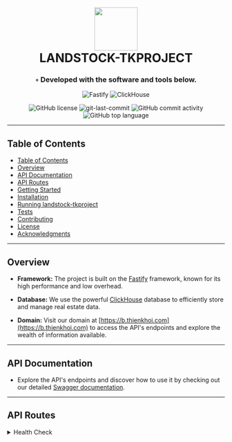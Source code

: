 <div align="center">
<h1 align="center">
<img src="https://icons.veryicon.com/png/o/system/easemob-management-background-icon/rest-api.png" width="100" />
<br>LANDSTOCK-TKPROJECT</h1>
<h3>◦ Developed with the software and tools below.</h3>

<p align="center">
<img src="https://img.shields.io/badge/Fastify-000000.svg?style&logo=Fastify&logoColor=white" alt="Fastify" />
<img src="https://img.shields.io/badge/ClickHouse-00AFC7.svg?style&logo=ClickHouse&logoColor=white" alt="ClickHouse" />
</p>
<img src="https://img.shields.io/github/license/minhtran241/landstock-tkproject?style&color=5D6D7E" alt="GitHub license" />
<img src="https://img.shields.io/github/last-commit/minhtran241/landstock-tkproject?style&color=5D6D7E" alt="git-last-commit" />
<img src="https://img.shields.io/github/commit-activity/m/minhtran241/landstock-tkproject?style&color=5D6D7E" alt="GitHub commit activity" />
<img src="https://img.shields.io/github/languages/top/minhtran241/landstock-tkproject?style&color=5D6D7E" alt="GitHub top language" />
</div>

---

## Table of Contents

- [Table of Contents](#-table-of-contents)
- [Overview](#-overview)
- [API Documentation](#-api-documentation)
- [API Routes](#api-routes)
- [Getting Started](#-getting-started)
- [Installation](#-installation)
- [Running landstock-tkproject](#-running-landstock-tkproject)
- [Tests](#-tests)
- [Contributing](#-contributing)
- [License](#-license)
- [Acknowledgments](#-acknowledgments)

---

## Overview

- **Framework:** The project is built on the [Fastify](https://fastify.io/) framework, known for its high performance and low overhead.

- **Database:** We use the powerful [ClickHouse](https://clickhouse.tech/) database to efficiently store and manage real estate data.

- **Domain:** Visit our domain at [https://b.thienkhoi.com](https://b.thienkhoi.com) to access the API's endpoints and explore the wealth of information available.

---

## API Documentation

- Explore the API's endpoints and discover how to use it by checking out our detailed [Swagger documentation](https://b.thienkhoi.com/docs).

---

## API Routes

<details closed><summary>Health Check</summary>

**Description:**
This route handles health checks for the API.

- **Get the health of the API:**  
  Endpoint: `http://b.thienkhoi.com/health`  
  Method: `GET`  
  Returns the health of the API.

<details closed><summary>BDS</summary>

**Description:**
This route handles interactions related to real estate properties.

- **Get all the real estates:**  
  Endpoint: `http://b.thienkhoi.com/bds`  
  Method: `GET`  
  Returns a list of all available real estate properties.

- **Get a real estates by *sID*:**  
  Endpoint: `http://b.thienkhoi.com/bds/sID`  
  Method: `GET`
  Query: `sID`
  Returns a real estate properties that match the provided *sID*.

- **Create a new real estates:**  
  Endpoint: `http://b.thienkhoi.com/bds`  
  Method: `POST`
  Creates a new real estate property.

- **Delete a real estates by *sID*:**
  Endpoint: `http://b.thienkhoi.com/bds/sID`  
  Method: `DELETE`
  Deletes a real estate property that match the provided *sID*.

[More route details and documentation can be found in the provided link to the source code.](https://github.com/minhtran241/landstock-tkproject/blob/main/routes/bds/index.js)

Feel free to provide further information or documentation for your routes as needed in your README.

</details>

<details closed><summary>List</summary>

**Description:**
This route contains sub-routes that list all properties of a certain type.

- **Get all the cities:**  
  Endpoint: `http://b.thienkhoi.com/list/tinh`  
  Method: `GET`  
  Returns a list of all available cities.

- **Get all the districts:**  
  Endpoint: `http://b.thienkhoi.com/list/quan`  
  Method: `GET`  
  Returns a list of all available districts.

- **Get all the wards:**  
  Endpoint: `http://b.thienkhoi.com/list/phuongxa`  
  Method: `GET`  
  Returns a list of all available wards.

- **Get all the directions:**  
  Endpoint: `http://b.thienkhoi.com/list/huongnha`  
  Method: `GET`  
  Returns a list of all available directions.

- **Get all the sections:**  
  Endpoint: `http://b.thienkhoi.com/list/loaihang`  
  Method: `GET`  
  Returns a list of all available sections.

[More route details and documentation can be found in the provided link to the source code.](https://github.com/minhtran241/landstock-tkproject/blob/main/routes/list)

Feel free to provide further information or documentation for your routes as needed in your README.

</details>

<details closed><summary>Customers</summary>

**Description:**
This route handles interactions related to customer properties.

- **Get all the customers:**  
  Endpoint: `http://b.thienkhoi.com/kh`  
  Method: `GET`  
  Returns a list of all available customers.

- **Get a customer by *sID*:**
  Endpoint: `http://b.thienkhoi.com/kh/sID`  
  Method: `GET`
  Query: `sID`
  Returns a customer that match the provided *sID*.

- **Create a new customer:**
  Endpoint: `http://b.thienkhoi.com/kh`  
  Method: `POST`
  Creates a new customer.

- **Delete a customer by *sID*:**
  Endpoint: `http://b.thienkhoi.com/kh/sID`  
  Method: `DELETE`
  Deletes a customer that match the provided *sID*.

[More route details and documentation can be found in the provided link to the source code.](https://github.com/minhtran241/landstock-tkproject/blob/main/routes/kh/index.js)

Feel free to provide further information or documentation for your routes as needed in your README.

</details>

---

## API Models

- BDS models can be found [here](https://github.com/minhtran241/landstock-tkproject/blob/main/queries/create/tb_BDS.sql)
- City models can be found [here](https://github.com/minhtran241/landstock-tkproject/blob/main/queries/create/tb_Tinh.sql)
- District models can be found [here](https://github.com/minhtran241/landstock-tkproject/blob/main/queries/create/tb_Quan.sql)
- Ward models can be found [here](https://github.com/minhtran241/landstock-tkproject/blob/main/queries/create/tb_PhuongXa.sql)
- Direction models can be found [here](https://github.com/minhtran241/landstock-tkproject/blob/main/queries/create/tb_HuongNha.sql)
- Section models can be found [here](https://github.com/minhtran241/landstock-tkproject/blob/main/queries/create/tb_LoaiHang.sql)
- Customer models can be found [here](https://github.com/minhtran241/landstock-tkproject/blob/main/queries/create/tb_KhachHang.sql)

---

## Getting Started

***Dependencies***

Please ensure you have the following dependencies installed on your system:

- [Node.js](https://nodejs.org/en/) (v14.17.0 or higher)
- [npm](https://www.npmjs.com/) (v6.14.13 or higher)
- [fastify](https://www.fastify.io/) (v3.20.1 or higher)
- [ClickHouse](https://clickhouse.tech/) (v21.3.10.1 or higher)

### Installation

1. Clone the landstock-tkproject repository:

```sh
git clone https://github.com/minhtran241/landstock-tkproject
```

2. Change to the project directory:

```sh
cd landstock-tkproject
```

3. Install the dependencies:

```sh
npm install
```

### Environment Variables

- Create a `.env` file in the root directory of the project.
- Add the listed environment variables in the [.env.example](https://github.com/minhtran241/landstock-tkproject/blob/main/.env.example) file to the `.env` file.
- Replace the values of the environment variables with your own values.

### Running landstock-tkproject

```sh
npm run start
```

### Tests

```sh
npm test
```

---

## Contributing

Contributions are always welcome! Please follow these steps:

1. Fork the project repository. This creates a copy of the project on your account that you can modify without affecting the original project.
2. Clone the forked repository to your local machine using a Git client like Git or GitHub Desktop.
3. Create a new branch with a descriptive name (e.g., `new-feature-branch` or `bugfix-issue-123`).

```sh
git checkout -b new-feature-branch
```

4. Make changes to the project's codebase.
5. Commit your changes to your local branch with a clear commit message that explains the changes you've made.

```sh
git commit -m 'Implemented new feature.'
```

6. Push your changes to your forked repository on GitHub using the following command

```sh
git push origin new-feature-branch
```

7. Create a new pull request to the original project repository. In the pull request, describe the changes you've made and why they're necessary.
The project maintainers will review your changes and provide feedback or merge them into the main branch.

---

## License

This project is confidential and not open-source. All rights to this code and its usage are reserved exclusively for Minh Tran. Unauthorized distribution, modification, or use of this code is strictly prohibited. For any inquiries or collaboration requests, please [email me](mailto:minhthevenus@gmail.com).

---

## Acknowledgments

- [Fastify](https://fastify.io/)
- [ClickHouse](https://clickhouse.tech/)
- [Swagger](https://swagger.io/)
- [Node.js](https://nodejs.org/en/)
- [npm](https://www.npmjs.com/)
- [Moment.js](https://momentjs.com/)

[↑ Return](#Top)

---
